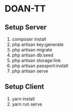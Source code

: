 # DOAN-TT
## Setup Server

1. composer install
2. php artisan key:generate
3. php artisan migrate
4. php artisan db:seed
5. php artisan storage:link
6. php artisan passport:install
7. php artisan serve

## Setup Client

1. yarn install
2. yarn run serve
